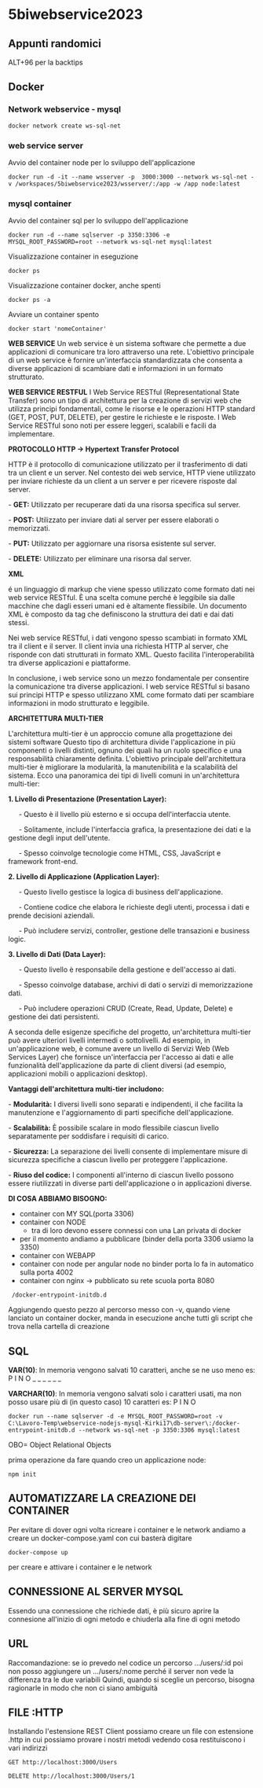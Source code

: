 # 5biwebservice2023
## Appunti randomici
ALT+96 per la backtips 

## Docker 

### Network webservice - mysql
```
docker network create ws-sql-net
```

### web service server
Avvio del container node per lo sviluppo dell'applicazione
```
docker run -d -it --name wsserver -p  3000:3000 --network ws-sql-net -v /workspaces/5biwebservice2023/wsserver/:/app -w /app node:latest
```

### mysql container 
Avvio del container sql per lo sviluppo dell'applicazione
```
docker run -d --name sqlserver -p 3350:3306 -e MYSQL_ROOT_PASSWORD=root --network ws-sql-net mysql:latest
```

Visualizzazione container in eseguzione
```
docker ps
```

Visualizzazione container docker, anche spenti
```
docker ps -a
```

Avviare un container spento
```
docker start 'nomeContainer'
``` 

**WEB SERVICE**
Un web service è un sistema software che permette a due applicazioni di comunicare tra loro attraverso una rete. L'obiettivo principale di un web service è fornire un'interfaccia standardizzata che consenta a diverse applicazioni di scambiare dati e informazioni in un formato strutturato.

**WEB SERVICE RESTFUL**
I Web Service RESTful (Representational State Transfer) sono un tipo di architettura per la creazione di servizi web che utilizza principi fondamentali, come le risorse e le operazioni HTTP standard (GET, POST, PUT, DELETE), per gestire le richieste e le risposte. I Web Service RESTful sono noti per essere leggeri, scalabili e facili da implementare.

**PROTOCOLLO HTTP → Hypertext Transfer Protocol**

HTTP è il protocollo di comunicazione utilizzato per il trasferimento di dati tra un client e un server. Nel contesto dei web service, HTTP viene utilizzato per inviare richieste da un client a un server e per ricevere risposte dal server.

\- **GET:** Utilizzato per recuperare dati da una risorsa specifica sul server.

\- **POST:** Utilizzato per inviare dati al server per essere elaborati o memorizzati.

\- **PUT:** Utilizzato per aggiornare una risorsa esistente sul server.

\- **DELETE:** Utilizzato per eliminare una risorsa dal server.

**XML**

é un linguaggio di markup che viene spesso utilizzato come formato dati nei web service RESTful. È una scelta comune perché è leggibile sia dalle macchine che dagli esseri umani ed è altamente flessibile. Un documento XML è composto da tag che definiscono la struttura dei dati e dai dati stessi.

Nei web service RESTful, i dati vengono spesso scambiati in formato XML tra il client e il server. Il client invia una richiesta HTTP al server, che risponde con dati strutturati in formato XML. Questo facilita l'interoperabilità tra diverse applicazioni e piattaforme.

In conclusione, i web service sono un mezzo fondamentale per consentire la comunicazione tra diverse applicazioni. I web service RESTful si basano sui principi HTTP e spesso utilizzano XML come formato dati per scambiare informazioni in modo strutturato e leggibile. 

**ARCHITETTURA MULTI-TIER**

L'architettura multi-tier è un approccio comune alla progettazione dei sistemi software Questo tipo di architettura divide l'applicazione in più componenti o livelli distinti, ognuno dei quali ha un ruolo specifico e una responsabilità chiaramente definita. L'obiettivo principale dell'architettura multi-tier è migliorare la modularità, la manutenibilità e la scalabilità del sistema. Ecco una panoramica dei tipi di livelli comuni in un'architettura multi-tier:

**1. Livello di Presentazione (Presentation Layer):**

`   `- Questo è il livello più esterno e si occupa dell'interfaccia utente.

`   `- Solitamente, include l'interfaccia grafica, la presentazione dei dati e la gestione degli input dell'utente.

`   `- Spesso coinvolge tecnologie come HTML, CSS, JavaScript e framework front-end.

**2. Livello di Applicazione (Application Layer):**

`   `- Questo livello gestisce la logica di business dell'applicazione.

`   `- Contiene codice che elabora le richieste degli utenti, processa i dati e prende decisioni aziendali.

`   `- Può includere servizi, controller, gestione delle transazioni e business logic.

**3. Livello di Dati (Data Layer):**

`   `- Questo livello è responsabile della gestione e dell'accesso ai dati.

`   `- Spesso coinvolge database, archivi di dati o servizi di memorizzazione dati.

`   `- Può includere operazioni CRUD (Create, Read, Update, Delete) e gestione dei dati persistenti.

A seconda delle esigenze specifiche del progetto, un'architettura multi-tier può avere ulteriori livelli intermedi o sottolivelli. Ad esempio, in un'applicazione web, è comune avere un livello di Servizi Web (Web Services Layer) che fornisce un'interfaccia per l'accesso ai dati e alle funzionalità dell'applicazione da parte di client diversi (ad esempio, applicazioni mobili o applicazioni desktop).

**Vantaggi dell'architettura multi-tier includono:**

\- **Modularità:** I diversi livelli sono separati e indipendenti, il che facilita la manutenzione e l'aggiornamento di parti specifiche dell'applicazione.

\- **Scalabilità:** È possibile scalare in modo flessibile ciascun livello separatamente per soddisfare i requisiti di carico.

\- **Sicurezza:** La separazione dei livelli consente di implementare misure di sicurezza specifiche a ciascun livello per proteggere l'applicazione.

\- **Riuso del codice:** I componenti all'interno di ciascun livello possono essere riutilizzati in diverse parti dell'applicazione o in applicazioni diverse.

**DI COSA ABBIAMO BISOGNO:**
- container con MY SQL(porta 3306) 
- container con NODE
  - tra di loro devono essere connessi con una Lan privata di docker 
- per il momento andiamo a pubblicare (binder della porta 3306 usiamo la 3350)
- container con WEBAPP 
- container con node per angular node no binder porta lo fa in automatico sulla porta 4002
- container con nginx → pubblicato su rete scuola porta 8080

```
 /docker-entrypoint-initdb.d
```
Aggiungendo questo pezzo al percorso messo con -v, quando viene lanciato un container docker, manda in esecuzione anche tutti gli script che trova nella cartella di creazione

## SQL
**VAR(10)**: In memoria vengono salvati 10 caratteri, anche se ne uso meno
es:  P I N O _ _ _ _ _ _ 

**VARCHAR(10)**: In memoria vengono salvati solo i caratteri usati, ma non posso usare più di (in questo caso) 10 caratteri
es:  P I N O 


```
docker run --name sqlserver -d -e MYSQL_ROOT_PASSWORD=root -v  C:\Lavoro-Temp\webservice-nodejs-mysql-Kirki17\db-server\:/docker-entrypoint-initdb.d --network ws-sql-net -p 3350:3306 mysql:latest
```

OBO= Object Relational Objects

prima operazione da fare quando creo un applicazione node:
```
npm init
```

## AUTOMATIZZARE LA CREAZIONE DEI CONTAINER
Per evitare di dover ogni volta ricreare i container e le network andiamo a creare un docker-compose.yaml con cui basterà digitare
```
docker-compose up
``` 
per creare e attivare i container e le network

## CONNESSIONE AL SERVER MYSQL
Essendo una connessione che richiede dati, è più sicuro aprire la connesione all'inizio di ogni metodo e chiuderla alla fine di ogni metodo

## URL
Raccomandazione: 
se io prevedo nel codice un percorso
.../users/:id
poi non posso aggiungere un 
.../users/:nome
perché il server non vede la differenza tra le due variabili
Quindi, quando si sceglie un percorso, bisogna ragionarle in modo che non ci siano ambiguità

## FILE :HTTP
Installando l'estensione REST Client possiamo creare un file con estensione .http in cui possiamo provare i nostri metodi vedendo cosa restituiscono i vari indirizzi
```
GET http://localhost:3000/Users
```
```
DELETE http://localhost:3000/Users/1
```